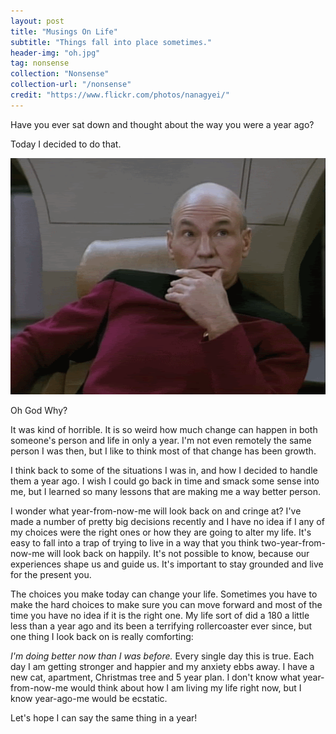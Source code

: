 ```yaml
---
layout: post
title: "Musings On Life"
subtitle: "Things fall into place sometimes."
header-img: "oh.jpg"
tag: nonsense
collection: "Nonsense"
collection-url: "/nonsense"
credit: "https://www.flickr.com/photos/nanagyei/"
---
```


Have you ever sat down and thought about the way you were a year ago?

Today I decided to do that.

<div class="img-center">
	<img src="/img/2014Nov/shame.gif">
	<p>Oh God Why?</p>
</div>

It was kind of horrible. It is so weird how much change can happen in both someone's person and life in only a year. I'm not even remotely the same person I was then, but I like to think most of that change has been growth. 

I think back to some of the situations I was in, and how I decided to handle them a year ago. I wish I could go back in time and smack some sense into me, but I learned so many lessons that are making me a way better person. 

I wonder what year-from-now-me will look back on and cringe at? I've made a number of pretty big decisions recently and I have no idea if I any of my choices were the right ones or how they are going to alter my life. It's easy to fall into a trap of trying to live in a way that you think two-year-from-now-me will look back on happily. It's not possible to know, because our experiences shape us and guide us. It's important to stay grounded and live for the present you. 

The choices you make today can change your life. Sometimes you have to make the hard choices to make sure you can move forward and most of the time you have no idea if it is the right one. My life sort of did a 180 a little less than a year ago and its been a terrifying rollercoaster ever since, but one thing I look back on is really comforting:

*I'm doing better now than I was before.* Every single day this is true. Each day I am getting stronger and happier and my anxiety ebbs away. I have a new cat, apartment, Christmas tree and 5 year plan. I don't know what year-from-now-me would think about how I am living my life right now, but I know year-ago-me would be ecstatic. 

Let's hope I can say the same thing in a year!

